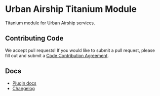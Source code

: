 # Urban Airship Titanium Module

Titanium module for Urban Airship services.

## Contributing Code

We accept pull requests! If you would like to submit a pull request, please fill out and submit a
[Code Contribution Agreement](http://docs.urbanairship.com/contribution-agreement.html).

## Docs

 - [Plugin docs](documentation/index.md)
 - [Changelog](documentation/CHANGELOG.md)
